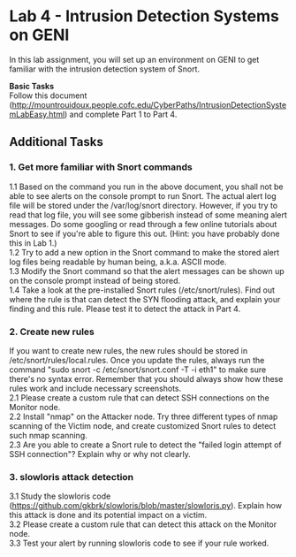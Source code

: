 # Lab 4 - Intrusion Detection Systems on GENI

In this lab assignment, you will set up an environment on GENI to get familiar with the intrusion detection system of Snort. 

**Basic Tasks**  
Follow this document (http://mountrouidoux.people.cofc.edu/CyberPaths/IntrusionDetectionSystemLabEasy.html) and complete Part 1 to Part 4. 


## Additional Tasks  
### 1. Get more familiar with Snort commands  
1.1 Based on the command you run in the above document, you shall not be able to see alerts on the console prompt to run Snort. The actual alert log file will be stored under the /var/log/snort directory. However, if you try to read that log file, you will see some gibberish instead of some meaning alert messages. Do some googling or read through a few online tutorials about Snort to see if you're able to figure this out. (Hint: you have probably done this in Lab 1.)  
1.2 Try to add a new option in the Snort command to make the stored alert log files being readable by human being, a.k.a. ASCII mode.  
1.3 Modify the Snort command so that the alert messages can be shown up on the console prompt instead of being stored.  
1.4 Take a look at the pre-installed Snort rules (/etc/snort/rules). Find out where the rule is that can detect the SYN flooding attack, and explain your finding and this rule. Please test it to detect the attack in Part 4.  

### 2. Create new rules  
If you want to create new rules, the new rules should be stored in /etc/snort/rules/local.rules. Once you update the rules, always run the command "sudo snort -c /etc/snort/snort.conf -T -i eth1" to make sure there's no syntax error. Remember that you should always show how these rules work and include necessary screenshots.  
2.1 Please create a custom rule that can detect SSH connections on the Monitor node.  
2.2 Install "nmap" on the Attacker node. Try three different types of nmap scanning of the Victim node, and create customized Snort rules to detect such nmap scanning.  
2.3 Are you able to create a Snort rule to detect the "failed login attempt of SSH connection"?  Explain why or why not clearly.

### 3. slowloris attack detection  
3.1 Study the slowloris code (https://github.com/gkbrk/slowloris/blob/master/slowloris.py). Explain how this attack is done and its potential impact on a victim.  
3.2 Please create a custom rule that can detect this attack on the Monitor node.  
3.3 Test your alert by running slowloris code to see if your rule worked.

